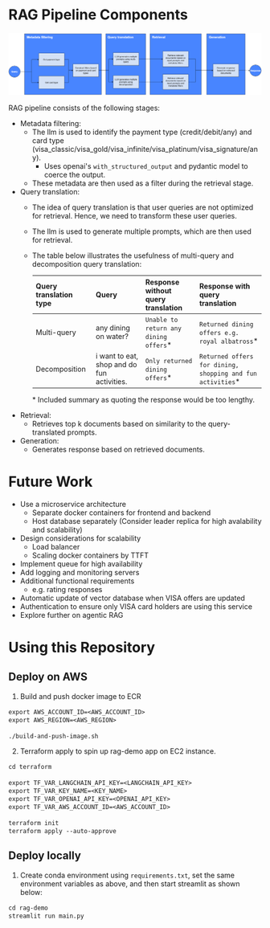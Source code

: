 # RAG Pipeline Components

![alt text](images/rag-pipeline.drawio.png)

RAG pipeline consists of the following stages:
- Metadata filtering:
    - The llm is used to identify the payment type (credit/debit/any) and card type (visa_classic/visa_gold/visa_infinite/visa_platinum/visa_signature/any).
        - Uses openai's `with_structured_output` and pydantic model to coerce the output.
    - These metadata are then used as a filter during the retrieval stage.
- Query translation:
    - The idea of query translation is that user queries are not optimized for retrieval. Hence, we need to transform these user queries. 
    - The llm is used to generate multiple prompts, which are then used for retrieval.
    - The table below illustrates the usefulness of multi-query and decomposition query translation:

        Query translation type | Query | Response without query translation | Response with query translation |
        -----------------------|-------|------------------------------------|---------------------------------|
        Multi-query | any dining on water? |  `Unable to return any dining offers`* | `Returned dining offers e.g. royal albatross`* |
        Decomposition | i want to eat, shop and do fun activities. | `Only returned dining offers`* | `Returned offers for dining, shopping and fun activities`*|
        
        \* Included summary as quoting the response would be too lengthy.
- Retrieval:
    - Retrieves top k documents based on similarity to the query-translated prompts.
- Generation:
    - Generates response based on retrieved documents.

# Future Work
- Use a microservice architecture
    - Separate docker containers for frontend and backend
    - Host database separately (Consider leader replica for high avalability and scalability)
- Design considerations for scalability
    - Load balancer
    - Scaling docker containers by TTFT
- Implement queue for high availability
- Add logging and monitoring servers
- Additional functional requirements
    - e.g. rating responses
- Automatic update of vector database when VISA offers are updated
- Authentication to ensure only VISA card holders are using this service
- Explore further on agentic RAG


# Using this Repository

## Deploy on AWS
1. Build and push docker image to ECR
```
export AWS_ACCOUNT_ID=<AWS_ACCOUNT_ID>
export AWS_REGION=<AWS_REGION>

./build-and-push-image.sh
```

2. Terraform apply to spin up rag-demo app on EC2 instance.
```
cd terraform

export TF_VAR_LANGCHAIN_API_KEY=<LANGCHAIN_API_KEY>
export TF_VAR_KEY_NAME=<KEY_NAME>
export TF_VAR_OPENAI_API_KEY=<OPENAI_API_KEY>
export TF_VAR_AWS_ACCOUNT_ID=<AWS_ACCOUNT_ID>

terraform init
terraform apply --auto-approve
```

## Deploy locally
1. Create conda environment using `requirements.txt`, set the same environment variables as above, and then start streamlit as shown below:
```
cd rag-demo
streamlit run main.py
```